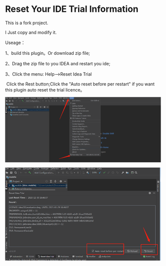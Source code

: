 # Reset Your IDE Trial Information

This is a fork project.

I Just copy and modify it.

Useage：

1、build this plugin。Or download zip file;

2、Drag the zip file to you IDEA and restart you ide;

3、Click the menu: Help-->Reset Idea Trial

​      Click the Rest button;Click the "Auto reset before per restart" if you want this plugin auto reset the trial licence。

![image-20201230173330002](images\image-20201230173330002.png)

![image-20201230173506160](images\image-20201230173506160.png)
